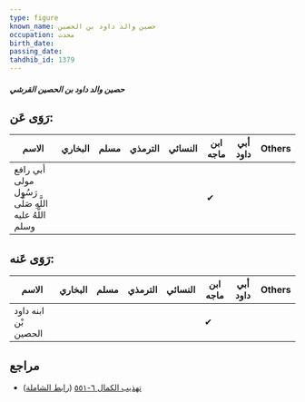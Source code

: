 ```yaml
---
type: figure
known_name: حصين والد داود بن الحصين
occupation: محدث
birth_date:
passing_date:
tahdhib_id: 1379
---
```

##### حصين والد داود بن الحصين القرشي

## رَوَى عَن:
| الاسم                                                 | البخاري | مسلم | الترمذي | النسائي | ابن ماجه | أبي داود | Others |
| ----------------------------------------------------- | ------- | ---- | ------- | ------- | -------- | -------- | ------ |
| أبي رافع مولى رَسُول اللَّهِ صَلَّى اللَّهُ عليه وسلم |         |      |         |         | ✔        |          |        |
## رَوَى عَنه:
| الاسم                | البخاري | مسلم | الترمذي | النسائي | ابن ماجه | أبي داود | Others |
| -------------------- | ------- | ---- | ------- | ------- | -------- | -------- | ------ |
| ابنه داود بْن الحصين |         |      |         |         | ✔        |          |        |
## مراجع
- [تهذيب الكمال ٦-٥٥١](obsidian://open?vault=Tahdhib-al-Kamal&file=Figures/١٣٧٩-حصين%20والد%20داود%20بن%20الحصين%20القرشي) ([رابط الشاملة](https://shamela.ws/book/3722/3215))